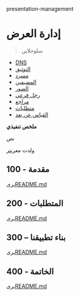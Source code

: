 presentation-management

# إدارة العرض

> سلوجلاين

-   [DNS](./DNS.md)
-   [التوثيق](./DOCUMENTATION.md)
-   [مسرد](./GLOSSARY.md)
-   [المضيفين](./HOSTS.md)
-   [الصور](./IMAGES.md)
-   [رجل فرعي](./PODMAN.md)
-   [مراجع](./REFERENCES.md)
-   [متطلبات](./REQUIREMENTS.md)
-   [القياس عن بعد](./TELEMETRY.md)

**ملخص تنفيذي**

نص

ولدت مع[ريتر](https://app.rytr.me)

## 100 - مقدمة

يرى[README.md](./100/README.md)

## 200 - المتطلبات

يرى[README.md](./200/README.md)

## 300 – بناء تطبيقنا

يرى[README.md](./300/README.md)

## 400 - الخاتمة

يرى[README.md](./400/README.md)
